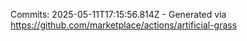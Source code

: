 Commits: 2025-05-11T17:15:56.814Z - Generated via https://github.com/marketplace/actions/artificial-grass
<br>
